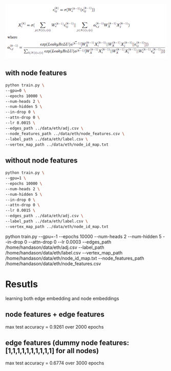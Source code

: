 ![equation](./equation.png)

## with node features
```bash
python train.py \
--gpu=0 \
--epochs 10000 \
--num-heads 2 \
--num-hidden 5 \
--in-drop 0 \
--attn-drop 0 \
--lr 0.0015 \
--edges_path ../data/eth/adj.csv \
--node_features_path ../data/eth/node_features.csv \
--label_path ../data/eth/label.csv \
--vertex_map_path ../data/eth/node_id_map.txt
```

## without node features

```bash
python train.py \
--gpu=1 \
--epochs 10000 \
--num-heads 2 \
--num-hidden 5 \
--in-drop 0 \
--attn-drop 0 \
--lr 0.0015 \
--edges_path ../data/eth/adj.csv \
--label_path ../data/eth/label.csv \
--vertex_map_path ../data/eth/node_id_map.txt
```

python train.py --gpu=-1 --epochs 10000 --num-heads 2 --num-hidden 5 --in-drop 0 --attn-drop 0 --lr 0.0003 --edges_path /home/handason/data/eth/adj.csv --label_path /home/handason/data/eth/label.csv --vertex_map_path /home/handason/data/eth/node_id_map.txt --node_features_path /home/handason/data/eth/node_features.csv

# Resutls
learning both edge embedding and node embeddings  
## node features + edge features
max test accuracy = 0.9261 over 2000 epochs
## edge features (dummy node features: [1,1,1,1,1,1,1,1,1,1] for all nodes)
max test accuracy = 0.6774 over 3000 epochs